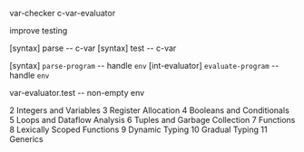 var-checker
c-var-evaluator

improve testing

[syntax] parse -- c-var
[syntax] test -- c-var

[syntax] `parse-program` -- handle `env`
[int-evaluator] `evaluate-program` -- handle `env`

var-evaluator.test -- non-empty env

2 Integers and Variables
3 Register Allocation
4 Booleans and Conditionals
5 Loops and Dataflow Analysis
6 Tuples and Garbage Collection
7 Functions
8 Lexically Scoped Functions
9 Dynamic Typing
10 Gradual Typing
11 Generics
